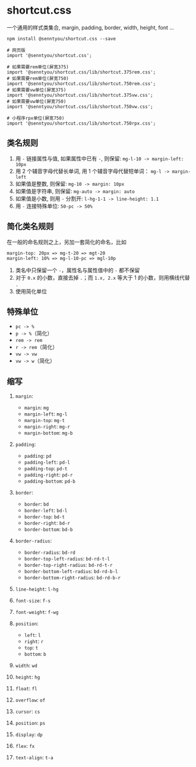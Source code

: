 # shortcut.css

一个通用的样式类集合, margin, padding, border, width, height, font ...

```
npm install @senntyou/shortcut.css --save
```

```
# 网页版
import '@senntyou/shortcut.css';

# 如果需要rem单位(屏宽375)
import '@senntyou/shortcut.css/lib/shortcut.375rem.css';
# 如果需要rem单位(屏宽750)
import '@senntyou/shortcut.css/lib/shortcut.750rem.css';
# 如果需要vw单位(屏宽375)
import '@senntyou/shortcut.css/lib/shortcut.375vw.css';
# 如果需要vw单位(屏宽750)
import '@senntyou/shortcut.css/lib/shortcut.750vw.css';
```

```
# 小程序rpx单位(屏宽750)
import '@senntyou/shortcut.css/lib/shortcut.750rpx.css';
```

## 类名规则

1. 用 `-` 链接属性与值, 如果属性中已有 `-`, 则保留: `mg-l-10 -> margin-left: 10px`
2. 用 2 个辅音字母代替长单词, 用 1 个辅音字母代替短单词： `mg-l -> margin-left`
3. 如果值是整数, 则保留: `mg-10 -> margin: 10px`
4. 如果值是字符串, 则保留: `mg-auto -> margin: auto`
5. 如果值是小数, 则用 `-` 分割开: `l-hg-1-1 -> line-height: 1.1`
6. 用 `-` 连接特殊单位: `50-pc -> 50%`

## 简化类名规则

在一般的命名规则之上，另加一套简化的命名，比如

```
margin-top: 20px => mg-t-20 => mgt-20
margin-left: 10% => mg-l-10-pc => mgl-10p
```

1. 类名中只保留一个 `-`，属性名与属性值中的 `-` 都不保留
2. 对于 `0.x` 的小数，直接去掉 `.`；而 `1.x, 2.x` 等大于 1 的小数，则用横线代替 `.`
3. 使用简化单位

## 特殊单位

- `pc -> %`
- `p -> %`（简化）
- `rem -> rem`
- `r -> rem`（简化）
- `vw -> vw`
- `vw -> w`（简化）

## 缩写

1. `margin`:

   - `margin`: `mg`
   - `margin-left`: `mg-l`
   - `margin-top`: `mg-t`
   - `margin-right`: `mg-r`
   - `margin-bottom`: `mg-b`

2. `padding`:

   - `padding`: `pd`
   - `padding-left`: `pd-l`
   - `padding-top`: `pd-t`
   - `padding-right`: `pd-r`
   - `padding-bottom`: `pd-b`

3. `border`:

   - `border`: `bd`
   - `border-left`: `bd-l`
   - `border-top`: `bd-t`
   - `border-right`: `bd-r`
   - `border-bottom`: `bd-b`

4. `border-radius`:

   - `border-radius`: `bd-rd`
   - `border-top-left-radius`: `bd-rd-t-l`
   - `border-top-right-radius`: `bd-rd-t-r`
   - `border-bottom-left-radius`: `bd-rd-b-l`
   - `border-bottom-right-radius`: `bd-rd-b-r`

5. `line-height`: `l-hg`

6. `font-size`: `f-s`

7. `font-weight`: `f-wg`

8. `position`:

   - `left`: `l`
   - `right`: `r`
   - `top`: `t`
   - `bottom`: `b`

9. `width`: `wd`

10. `height`: `hg`

11. `float`: `fl`

12. `overflow`: `of`

13. `cursor`: `cs`

14. `position`: `ps`

15. `display`: `dp`

16. `flex`: `fx`

17. `text-align`: `t-a`
